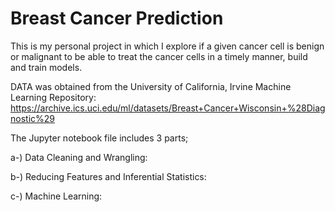 # __Breast Cancer Prediction__

This is my personal project in which I explore if a given cancer cell is benign or malignant to be able to treat the cancer cells in a timely manner, build and train models.

DATA was obtained from the University of California, Irvine Machine Learning Repository: 
https://archive.ics.uci.edu/ml/datasets/Breast+Cancer+Wisconsin+%28Diagnostic%29


The Jupyter notebook file includes 3 parts;

a-) Data Cleaning and Wrangling:

b-) Reducing Features and Inferential Statistics:

c-) Machine Learning:
